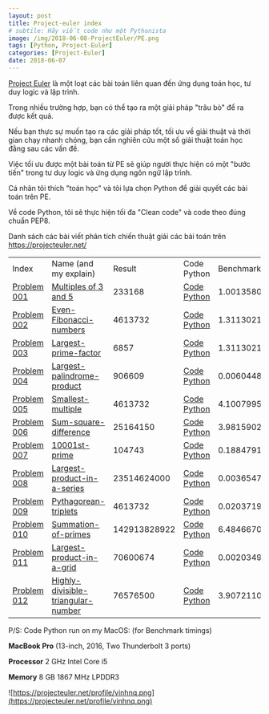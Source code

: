 ```yaml
---
layout: post
title: Project-euler index
# subtile: Hãy viết code như một Pythonista
image: /img/2018-06-08-ProjectEuler/PE.png
tags: [Python, Project-Euler]
categories: [Project-Euler]
date: 2018-06-07
---
```




[Project Euler](https://projecteuler.net/) là một loạt các bài toán liên quan đến ứng dụng toán học, tư duy logic và lập trình. 

Trong nhiều trường hợp, bạn có thể tạo ra một giải pháp "trâu bò" để ra được kết quả. 

Nếu bạn thực sự muốn tạo ra các giải pháp tốt, tối ưu về giải thuật và thời gian chạy nhanh chóng, bạn cần nghiên cứu một số giải thuật toán học đằng sau các vấn đề.

Việc tối ưu được một bài toán từ PE sẽ giúp người thực hiện có một "bước tiến" trong tư duy logic và ứng dụng ngôn ngữ lập trình.


Cá nhân tôi thích "toán học" và tôi lựa chọn Python để giải quyết các bài toán trên PE. 

Về code Python, tôi sẽ thực hiện tối đa "Clean code" và code theo đúng chuẩn PEP8.

Danh sách các bài viết phân tích chiến thuật giải các bài toán trên https://projecteuler.net/

<div class="table-responsive">
    <table  class="table table-striped table-bordered table-hover table-condensed">
        <tbody>
            <tr>
                <td>
                    Index
                </td>
                <td>
                    Name (and my explain)
                </td>
                <td>
                    Result
                </td>
                <td>
                    Code Python
                </td>
                <td>
                    Benchmark timings
                </td>
            </tr>
            <tr>
                <td>
                    <a href="https://projecteuler.net/problem=1">Problem 001</a>
                </td>
                <td>
                    <a href="https://quangvinh86.github.io/2018-06-08-Python-Project-Euler-PE001-Multiples-of-3-and-5/">Multiples of 3 and 5</a>
                </td>
                <td>
                    233168
                </td>
                <td>
                    <a href="https://github.com/quangvinh86/python-projecteuler/tree/master/PE-001">Code Python</a>
                </td>
                <td>
                    1.00135803223e-05s
                </td>
            </tr>
            <tr>
                <td>
                    <a href="https://projecteuler.net/problem=2">Problem 002</a>
                </td>
                <td>
                    <a href="https://quangvinh86.github.io/2018-06-08-Python-Project-Euler-PE002-Even-Fibonacci-numbers/">Even-Fibonacci-numbers</a>
                </td>
                <td>
                    4613732
                </td>
                <td>
                    <a href="https://github.com/quangvinh86/python-projecteuler/tree/master/PE-002">Code Python</a>
                </td>
                <td>
                    1.31130218506e-05s
                </td>
            </tr>
            <tr>
                <td>
                    <a href="https://projecteuler.net/problem=3">Problem 003</a>
                </td>
                <td>
                    <a href="https://quangvinh86.github.io/2018-06-08-Python-Project-Euler-PE003-Largest-prime-factor/">Largest-prime-factor</a>
                </td>
                <td>
                    6857
                </td>
                <td>
                    <a href="https://github.com/quangvinh86/python-projecteuler/tree/master/PE-003">Code Python</a>
                </td>
                <td>
                    1.31130218506e-05s
                </td>
            </tr>
            <tr>
                <td>
                    <a href="https://projecteuler.net/problem=4">Problem 004</a>
                </td>
                <td>
                    <a href="https://quangvinh86.github.io/2018-06-09-Python-Project-Euler-PE004-Largest-palindrome-product ">Largest-palindrome-product</a>
                </td>
                <td>
                    906609
                </td>
                <td>
                    <a href="https://github.com/quangvinh86/python-projecteuler/tree/master/PE-004">Code Python</a>
                </td>
                <td>
                    0.00604486465454s
                </td>
            </tr>
            <tr>
                <td>
                    <a href="https://projecteuler.net/problem=5">Problem 005</a>
                </td>
                <td>
                    <a href="https://quangvinh86.github.io/2018-06-10-Python-Project-Euler-PE005-Smallest-multiple ">Smallest-multiple</a>
                </td>
                <td>
                    4613732
                </td>
                <td>
                    <a href="https://github.com/quangvinh86/python-projecteuler/tree/master/PE-005">Code Python</a>
                </td>
                <td>
                     4.100799560546875e-05s
                </td>
            </tr>
            <tr>
                <td>
                    <a href="https://projecteuler.net/problem=6">Problem 006</a>
                </td>
                <td>
                    <a href="https://quangvinh86.github.io/2018-06-10-Python-Project-Euler-PE006-Sum-square-difference">Sum-square-difference</a>
                </td>
                <td>
                    25164150
                </td>
                <td>
                    <a href="https://github.com/quangvinh86/python-projecteuler/tree/master/PE-006">Code Python</a>
                </td>
                <td>
                    3.981590270996094e-05s
                </td>
            </tr>
            <tr>
                <td>
                    <a href="https://projecteuler.net/problem=7">Problem 007</a>
                </td>
                <td>
                    <a href="https://quangvinh86.github.io/2018-06-10-Python-Project-Euler-PE007-10001st-prime/">10001st-prime</a>
                </td>
                <td>
                    104743
                </td>
                <td>
                    <a href="https://github.com/quangvinh86/python-projecteuler/tree/master/PE-007">Code Python</a>
                </td>
                <td>
                    0.188479185104s
                </td>
            </tr>
             <tr>
                <td>
                    <a href="https://projecteuler.net/problem=8">Problem 008</a>
                </td>
                <td>
                    <a href="https://quangvinh86.github.io/2018-06-10-Python-Project-Euler-PE008-Largest-product-in-a-series/">Largest-product-in-a-series</a>
                </td>
                <td>
                    23514624000
                </td>
                <td>
                    <a href="https://github.com/quangvinh86/python-projecteuler/tree/master/PE-008">Code Python</a>
                </td>
                <td>
                    0.0036547183990478516s
                </td>
            </tr>
            <tr>
                <td>
                    <a href="https://projecteuler.net/problem=9">Problem 009</a>
                </td>
                <td>
                    <a href="https://quangvinh86.github.io/2018-06-11-Python-Project-Euler-PE009-Pythagorean-triplets/">Pythagorean-triplets</a>
                </td>
                <td>
                    4613732
                </td>
                <td>
                    <a href="https://github.com/quangvinh86/python-projecteuler/tree/master/PE-009">Code Python</a>
                </td>
                <td>
                    0.02037191390991211s
                </td>
            </tr>
            <tr>
                <td>
                    <a href="https://projecteuler.net/problem=10">Problem 010</a>
                </td>
                <td>
                    <a href="https://quangvinh86.github.io/2018-06-12-Python-Project-Euler-PE010-Summation-of-primes/">Summation-of-primes</a>
                </td>
                <td>
                    142913828922
                </td>
                <td>
                    <a href="https://github.com/quangvinh86/python-projecteuler/tree/master/PE-010">Code Python</a>
                </td>
                <td>
                    6.484667062759399s
                </td>
            </tr>
            <tr>
                <td>
                    <a href="https://projecteuler.net/problem=11">Problem 011</a>
                </td>
                <td>
                    <a href="https://quangvinh86.github.io/2018-06-12-Python-Project-Euler-PE011-Largest-product-in-a-grid/">Largest-product-in-a-grid</a>
                </td>
                <td>
                    70600674
                </td>
                <td>
                    <a href="https://github.com/quangvinh86/python-projecteuler/tree/master/PE-011">Code Python</a>
                </td>
                <td>
                    0.002034902572631836s
                </td>
            </tr>
            <tr>
                <td>
                    <a href="https://projecteuler.net/problem=3">Problem 012</a>
                </td>
                <td>
                    <a href="https://quangvinh86.github.io/2018-06-14-Python-Project-Euler-PE012-Highly-divisible-triangular-number/">Highly-divisible-triangular-number</a>
                </td>
                <td>
                    76576500
                </td>
                <td>
                    <a href="https://github.com/quangvinh86/python-projecteuler/tree/master/PE-012">Code Python</a>
                </td>
                <td>
                    3.9072110652923584s
                </td>
            </tr>
             <!-- <tr>
                <td>
                    <a href="https://projecteuler.net/problem=3">Problem 003</a>
                </td>
                <td>
                    <a href="https://quangvinh86.github.io/2018-06-08-Python-Project-Euler-PE003-Largest-prime-factor/">Largest-prime-factor</a>
                </td>
                <td>
                    4613732
                </td>
                <td>
                    <a href="https://github.com/quangvinh86/python-projecteuler/tree/master/PE-003">Code Python</a>
                </td>
                <td>
                    1.31130218506e-05s
                </td>
            </tr> -->
        </tbody>
    </table>
</div>

P/S: Code Python run on my MacOS: (for Benchmark timings)

**MacBook Pro** (13-inch, 2016, Two Thunderbolt 3 ports)

**Processor** 2 GHz Intel Core i5

**Memory** 8 GB 1867 MHz LPDDR3

![https://projecteuler.net/profile/vinhnq.png](https://projecteuler.net/profile/vinhnq.png)

